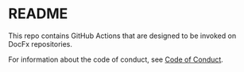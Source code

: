 # README

This repo contains GitHub Actions that are designed to be invoked on DocFx repositories.

For information about the code of conduct, see [Code of Conduct](CODE-OF-CONDUCT.md).
